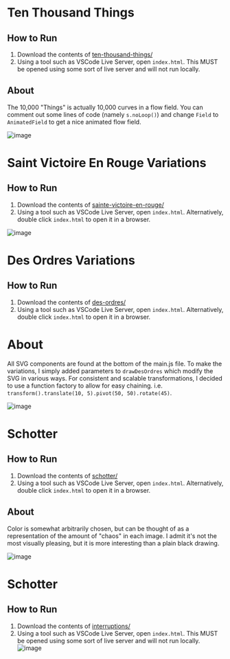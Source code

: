 # Ten Thousand Things
## How to Run
1. Download the contents of [ten-thousand-things/](https://github.com/4rt3ry/IGME531/tree/main/ten-thousand-things)
2. Using a tool such as VSCode Live Server, open `index.html`. This MUST be opened using some sort of live server and will not run locally.
## About
The 10,000 "Things" is actually 10,000 curves in a flow field. You can comment out some lines of code (namely `s.noLoop()`) and change `Field` to `AnimatedField` to get a nice animated flow field.

![image](https://github.com/4rt3ry/IGME531/assets/89705128/1d1fb948-686e-40bb-b91f-62bf4df9c358)

# Saint Victoire En Rouge Variations
## How to Run
1. Download the contents of [sainte-victoire-en-rouge/](https://github.com/4rt3ry/IGME531/tree/main/saint-victoire-en-rouge)
2. Using a tool such as VSCode Live Server, open `index.html`. Alternatively, double click `index.html` to open it in a browser.

![image](https://github.com/4rt3ry/IGME531/assets/89705128/22f9b063-96c0-456d-9564-f31e26fe745c)

# Des Ordres Variations
## How to Run
1. Download the contents of [des-ordres/](https://github.com/4rt3ry/IGME531/tree/main/des-ordres)
2. Using a tool such as VSCode Live Server, open `index.html`. Alternatively, double click `index.html` to open it in a browser.
# About
All SVG components are found at the bottom of the main.js file. To make the variations, I simply added parameters to `drawDesOrdres` which modify the SVG in various ways. 
For consistent and scalable transformations, I decided to use a function factory to allow for easy chaining. i.e. `transform().translate(10, 5).pivot(50, 50).rotate(45)`.

![image](https://github.com/4rt3ry/IGME531/assets/89705128/61172baf-0f5d-4210-beb7-61a6073f84e6)

# Schotter
## How to Run
1. Download the contents of [schotter/](https://github.com/4rt3ry/IGME531/tree/main/schotter)
2. Using a tool such as VSCode Live Server, open `index.html`. Alternatively, double click `index.html` to open it in a browser.
## About
Color is somewhat arbitrarily chosen, but can be thought of as a representation of the amount of "chaos" in each image. I admit it's not the most visually pleasing, 
but it is more interesting than a plain black drawing.

![image](https://github.com/4rt3ry/IGME531/assets/89705128/f1a4e8d6-071b-4fac-af4f-b141078a47ea)

# Schotter
## How to Run
1. Download the contents of [interruptions/](https://github.com/4rt3ry/IGME531/tree/main/interruptions)
2. Using a tool such as VSCode Live Server, open `index.html`. This MUST be opened using some sort of live server and will not run locally.
![image](https://github.com/4rt3ry/IGME531/assets/89705128/1060e8c2-fb15-4d9e-b1b2-b64238b4929b)


